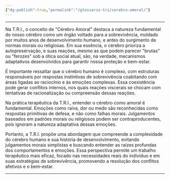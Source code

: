 ```yaml
---
{"dg-publish":true,"permalink":"/glossario-tri/cerebro-amoral/"}
---
```


---

Na T.R.I., o conceito de "Cérebro Amoral" destaca a natureza fundamental do nosso cérebro como um órgão voltado para a sobrevivência, moldado por muitos anos de desenvolvimento humano, e antes do surgimento de normas morais ou religiosas. Em sua essência, o cérebro prioriza a autopreservação, e suas reações, mesmo as que podem parecer "brutas" ou "ferozes" sob a ótica social atual, são, na verdade, mecanismos adaptativos desenvolvidos para garantir nossa proteção e bem-estar.

É importante ressaltar que o cérebro humano é complexo, com estruturas responsáveis por respostas instintivas de sobrevivência coabitando com áreas ligadas ao raciocínio e às emoções complexas. Essa coexistência pode gerar conflitos internos, nos quais reações viscerais se chocam com tentativas de racionalização ou compreensão dessas reações.

Na prática terapêutica da T.R.I., entender o cérebro como amoral é fundamental. Emoções como raiva, dor ou medo são reconhecidas como respostas primitivas de defesa, e não como falhas morais. Julgamentos baseados em padrões morais ou religiosos podem ser contraproducentes, pois ignoram a natureza adaptativa dessas emoções.

Portanto, a T.R.I. propõe uma abordagem que compreende a complexidade do cérebro humano e sua história de desenvolvimento, evitando julgamentos morais simplistas e buscando entender as raízes profundas dos comportamentos e emoções. Essa perspectiva permite um trabalho terapêutico mais eficaz, focado nas necessidades reais do indivíduo e em suas estratégias de sobrevivência, promovendo a resolução dos conflitos afetivos e o bem-estar.


----



